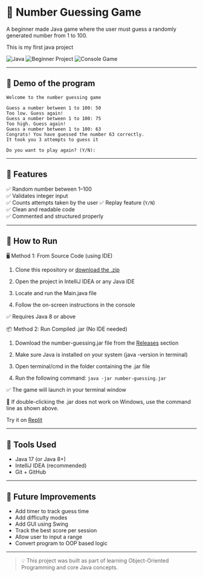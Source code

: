 # 🎯 Number Guessing Game

A beginner made Java game where the user must guess a randomly generated number from 1 to 100.

This is my first java project

![Java](https://img.shields.io/badge/Language-Java-blue.svg)
![Beginner Project](https://img.shields.io/badge/Level-Beginner-brightgreen)
![Console Game](https://img.shields.io/badge/Type-Console--App-lightgrey)

---

## 📸 Demo of the program
```console
Welcome to the number guessing game

Guess a number between 1 to 100: 50
Too low. Guess again!
Guess a number between 1 to 100: 75
Too high. Guess again!
Guess a number between 1 to 100: 63
Congrats! You have guessed the number 63 correctly.
It took you 3 attempts to guess it

Do you want to play again? (Y/N):
```

---

## 🧠 Features

✅ Random number between 1–100  
✅ Validates integer input  
✅ Counts attempts taken by the user
✅ Replay feature (`Y/N`)  
✅ Clean and readable code  
✅ Commented and structured properly

---

## 🚀 How to Run


🖥️ Method 1: From Source Code (using IDE)
1. Clone this repository or [download the .zip](https://github.com/yago-xd/number-guessing/archive/refs/heads/master.zip)

2. Open the project in IntelliJ IDEA or any Java IDE

3. Locate and run the Main.java file

4. Follow the on-screen instructions in the console

✅ Requires Java 8 or above

📦 Method 2: Run Compiled .jar (No IDE needed)
1. Download the number-guessing.jar file from the [Releases](https://github.com/yago-xd/number-guessing/releases) section 

2. Make sure Java is installed on your system (java -version in terminal)

3. Open terminal/cmd in the folder containing the .jar file

4. Run the following command:
```java -jar number-guessing.jar```

✅ The game will launch in your terminal window

📝 If double-clicking the .jar does not work on Windows, use the command line as shown above.

Try it on [Replit](https://replit.com/@yago-xd/number-guessing)

---

## 🔧 Tools Used

- Java 17 (or Java 8+)
- IntelliJ IDEA (recommended)
- Git + GitHub

---


## 🌟 Future Improvements

- Add timer to track guess time
- Add difficulty modes
- Add GUI using Swing
- Track the best score per session
- Allow user to input a range
- Convert program to OOP based logic

---

> 💡 This project was built as part of learning Object-Oriented Programming and core Java concepts.
